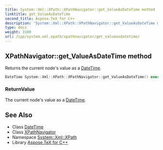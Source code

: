```yaml
---
title: System::Xml::XPath::XPathNavigator::get_ValueAsDateTime method
linktitle: get_ValueAsDateTime
second_title: Aspose.TeX for C++
description: 'System::Xml::XPath::XPathNavigator::get_ValueAsDateTime method. Returns the current node''s value as a DateTime in C++.'
type: docs
weight: 3100
url: /cpp/system.xml.xpath/xpathnavigator/get_valueasdatetime/
---
```

## XPathNavigator::get_ValueAsDateTime method


Returns the current node's value as a [DateTime](../../../system/datetime/).

```cpp
DateTime System::Xml::XPath::XPathNavigator::get_ValueAsDateTime() override
```


### ReturnValue

The current node's value as a [DateTime](../../../system/datetime/).

## See Also

* Class [DateTime](../../../system/datetime/)
* Class [XPathNavigator](../)
* Namespace [System::Xml::XPath](../../)
* Library [Aspose.TeX for C++](../../../)
